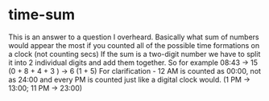 # time-sum
This is an answer to a question I overheard. Basically what sum of numbers would appear the most if you counted all of the possible time formations on a clock (not counting secs) If the sum is a two-digit number we have to split it into 2 individual digits and add them together. So for example 08:43 -> 15 (0 + 8 + 4 + 3 ) -> 6 (1 + 5) 
For clarification -
12 AM is counted as 00:00, not as 24:00 and every PM is counted just like a digital clock would. (1 PM -> 13:00; 11 PM -> 23:00)
